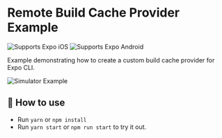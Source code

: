 # Remote Build Cache Provider Example

<p>
  <!-- iOS -->
  <img alt="Supports Expo iOS" longdesc="Supports Expo iOS" src="https://img.shields.io/badge/iOS-4630EB.svg?style=flat-square&logo=APPLE&labelColor=999999&logoColor=fff" />
  <!-- Android -->
  <img alt="Supports Expo Android" longdesc="Supports Expo Android" src="https://img.shields.io/badge/Android-4630EB.svg?style=flat-square&logo=ANDROID&labelColor=A4C639&logoColor=fff" />
</p>

Example demonstrating how to create a custom build cache provider for Expo CLI.

![Simulator Example](https://i.imgur.com/CDrXKzV.png)

## 🚀 How to use

- Run `yarn` or `npm install`
- Run `yarn start` or `npm run start` to try it out.
